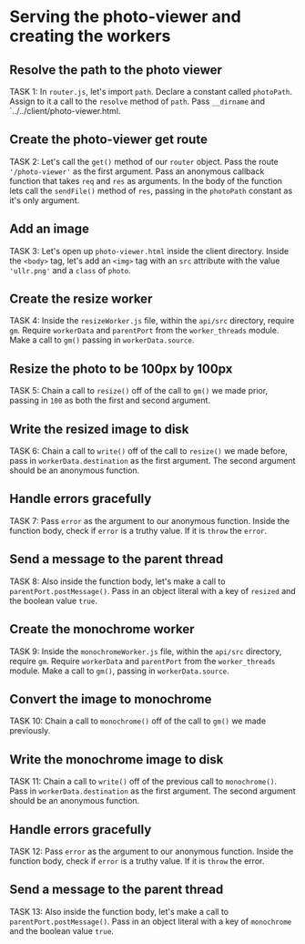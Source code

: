# Serving the photo-viewer and creating the workers

## Resolve the path to the photo viewer
TASK 1:
In `router.js`, let's import `path`. Declare a constant called `photoPath`. 
Assign to it a call to the `resolve` method of `path`. Pass `__dirname` and 
`../../client/photo-viewer.html.

## Create the photo-viewer get route
TASK 2:
Let's call the `get()` method of our `router` object. Pass the route
 `'/photo-viewer'` as the first argument. Pass an anonymous callback function
 that takes `req` and `res` as arguments. In the body of the function lets call 
 the `sendFile()` method of `res`, passing in the `photoPath` constant as it's
only argument.

## Add an image 
TASK 3:
Let's open up `photo-viewer.html` inside the client directory. Inside the 
`<body>` tag, let's add an `<img>` tag with an `src` attribute with the value 
`'ullr.png'` and a `class` of `photo`.

## Create the resize worker
TASK 4:
Inside the `resizeWorker.js` file, within the `api/src` directory, require `gm`. 
Require `workerData` and `parentPort` from the `worker_threads` module. Make a 
call to `gm()` passing in `workerData.source`.

## Resize the photo to be 100px by 100px 
TASK 5:
Chain a call to `resize()` off of the call to `gm()` we made prior, passing in 
`100` as both the first and second argument.

## Write the resized image to disk
TASK 6:
Chain a call to `write()` off of the call to `resize()` we made before, pass in 
`workerData.destination` as the first argument. The second argument should be an 
anonymous function.

## Handle errors gracefully
TASK 7: 
Pass `error` as the argument to our anonymous function. Inside the function body,
 check if `error` is a truthy value. If it is `throw` the `error`.

## Send a message to the parent thread
TASK 8:
Also inside the function body, let's make a call to `parentPort.postMessage()`. 
Pass in an object literal with a key of `resized` and the boolean value `true`.

## Create the monochrome worker
TASK 9:
Inside the `monochromeWorker.js` file, within the `api/src` directory, require 
`gm`. Require `workerData` and `parentPort` from the `worker_threads` module.
Make a call to `gm()`, passing in `workerData.source`.

## Convert the image to monochrome
TASK 10:
Chain a call to `monochrome()` off of the call to `gm()` we made previously.

## Write the monochrome image to disk
TASK 11:
Chain a call to `write()` off of the previous call to `monochrome()`. Pass in 
`workerData.destination` as the first argument. The second argument should be an 
anonymous function.

## Handle errors gracefully
TASK 12: 
Pass `error` as the argument to our anonymous function. Inside the function body,
 check if `error` is a truthy value. If it is `throw` the error.

## Send a message to the parent thread
TASK 13:
Also inside the function body, let's make a call to `parentPort.postMessage()`. 
Pass in an object literal with a key of `monochrome` and the boolean value 
`true`.

